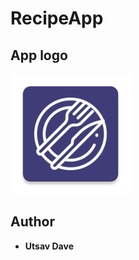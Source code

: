 # RecipeApp

## App logo
![Logo](https://github.com/utsavDave97/RecipeApp/blob/master/app/src/main/res/mipmap-xxxhdpi/ic_launcher.png)

## Author
* **Utsav Dave**

